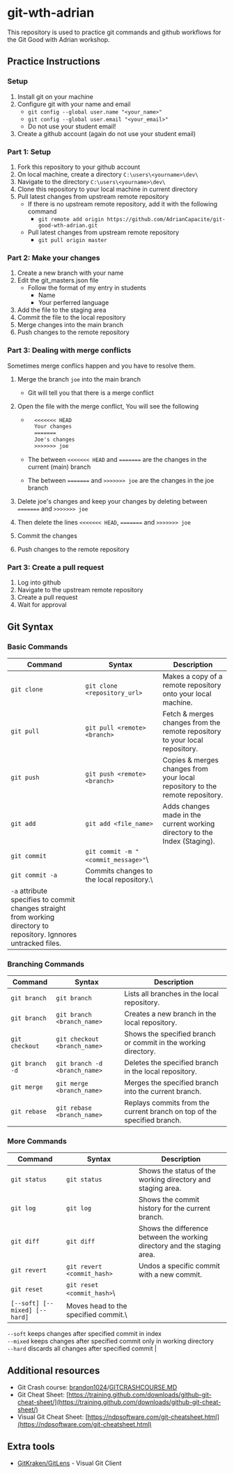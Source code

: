 # git-wth-adrian

This repository is used to practice git commands and github workflows for the Git Good with Adrian workshop.

## Practice Instructions

### Setup

1. Install git on your machine
2. Configure git with your name and email
    - `git config --global user.name "<your_name>"`
    - `git config --global user.email "<your_email>"`
    - Do not use your student email!
3. Create a github account (again do not use your student email)

### Part 1: Setup

1. Fork this repository to your github account
2. On local machine, create a directory `C:\users\<yourname>\dev\`
3. Navigate to the directory `C:\users\<yourname>\dev\`
4. Clone this repository to your local machine in current directory
5. Pull latest changes from upstream remote repository
    - If there is no upstream remote repository, add it with the following command
      - `git remote add origin https://github.com/AdrianCapacite/git-good-wth-adrian.git`
    - Pull latest changes from upstream remote repository
      - `git pull origin master`

### Part 2: Make your changes

1. Create a new branch with your name
2. Edit the git_masters.json file
    - Follow the format of my entry in students
        - Name
        - Your perferred language
3. Add the file to the staging area
4. Commit the file to the local repository
5. Merge changes into the main branch
6. Push changes to the remote repository

### Part 3: Dealing with merge conflicts

Sometimes merge conflics happen and you have to resolve them.

1. Merge the branch `joe` into the main branch
    - Git will tell you that there is a merge conflict

2. Open the file with the merge conflict, You will see the following

    - ```txt
        <<<<<<< HEAD
        Your changes
        =======
        Joe's changes
        >>>>>>> joe
        ```

    - The between `<<<<<<< HEAD` and `=======` are the changes in the current (main) branch
    - The between `=======` and `>>>>>>> joe` are the changes in the joe branch
3. Delete joe's changes and keep your changes by deleting between `=======` and `>>>>>>> joe`
4. Then delete the lines `<<<<<<< HEAD`, `=======` and `>>>>>>> joe`
5. Commit the changes
6. Push changes to the remote repository

### Part 3: Create a pull request

1. Log into github
2. Navigate to the upstream remote repository
3. Create a pull request
4. Wait for approval

## Git Syntax

### Basic Commands

| Command | Syntax | Description |
| --- | --- | --- |
| `git clone` | `git clone <repository_url>` | Makes a copy of a remote repository onto your local machine. |
| `git pull` | `git pull <remote> <branch>` | Fetch & merges changes from the remote repository to your local repository. |
| `git push` | `git push <remote> <branch>` | Copies & merges changes from your local repository to the remote repository. |
| `git add` | `git add <file_name>` | Adds changes made in the current working directory to the Index (Staging). |
| `git commit` | `git commit -m "<commit_message>"`\
`git commit -a` | Commits changes to the local repository.\
`-a` attribute specifies to commit changes straight from working directory to repository. Ignnores untracked files. |

### Branching Commands

| Command | Syntax | Description |
| --- | --- | --- |
| `git branch` | `git branch` | Lists all branches in the local repository. |
| `git branch` | `git branch <branch_name>` | Creates a new branch in the local repository. |
| `git checkout` | `git checkout <branch_name>` | Shows the specified branch or commit in the working directory. |
| `git branch -d` | `git branch -d <branch_name>` | Deletes the specified branch in the local repository. |
| `git merge` | `git merge <branch_name>` | Merges the specified branch into the current branch. |
| `git rebase` | `git rebase <branch_name>` | Replays commits from the current branch on top of the specified branch. |

### More Commands

| Command | Syntax | Description |
| --- | --- | --- |
| `git status` | `git status` | Shows the status of the working directory and staging area. |
| `git log` | `git log` | Shows the commit history for the current branch. |
| `git diff` | `git diff` | Shows the difference between the working directory and the staging area. |
| `git revert` | `git revert <commit_hash>` | Undos a specific commit with a new commit. |
| `git reset` | `git reset <commit_hash>`\
`[--soft] [--mixed] [--hard]` | Moves head to the specified commit.\
`--soft` keeps changes after specified commit in index\
`--mixed` keeps changes after specified commit only in working directory\
`--hard` discards all changes after specified commit |

## Additional resources

- Git Crash course: [brandon1024](https://gist.github.com/brandon1024)/[GITCRASHCOURSE.MD](https://gist.github.com/brandon1024/14b5f9fcfd982658d01811ee3045ff1e)
- Git Cheat Sheet: [https://training.github.com/downloads/github-git-cheat-sheet/](https://training.github.com/downloads/github-git-cheat-sheet/)
- Visual Git Cheat Sheet: [https://ndpsoftware.com/git-cheatsheet.html](https://ndpsoftware.com/git-cheatsheet.html)

## Extra tools

- [GitKraken/GitLens](https://www.gitkraken.com/invite/tsy4Zh9H) - Visual Git Client

